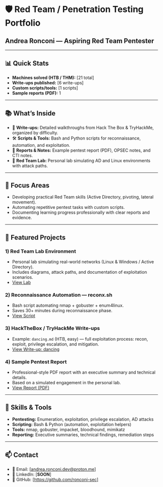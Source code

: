 # 🛡️ Red Team / Penetration Testing Portfolio
## Andrea Ronconi — Aspiring Red Team Pentester

---

## 📊 Quick Stats
- **Machines solved (HTB / THM):** [21 total]  
- **Write-ups published:** [6 write-ups]  
- **Custom scripts/tools:** [1 scripts]  
- **Sample reports (PDF):** 1  

---

## 📚 What’s Inside
- 🧠 **Write-ups:** Detailed walkthroughs from Hack The Box & TryHackMe, organized by difficulty.  
- 🛠️ **Scripts & Tools:** Bash and Python scripts for reconnaissance, automation, and exploitation.  
- 📝 **Reports & Notes:** Example pentest report (PDF), OPSEC notes, and CTI notes.  
- 🧪 **Red Team Lab:** Personal lab simulating AD and Linux environments with attack paths.  

---

## 🎯 Focus Areas
- Developing practical Red Team skills (Active Directory, pivoting, lateral movement).  
- Automating repetitive pentest tasks with custom scripts.  
- Documenting learning progress professionally with clear reports and evidence.  

---

## 🚀 Featured Projects

### 1) Red Team Lab Environment
- Personal lab simulating real-world networks (Linux & Windows / Active Directory).  
- Includes diagrams, attack paths, and documentation of exploitation scenarios.  
- [View Lab](./projects/redteam-lab)

### 2) Reconnaissance Automation — reconx.sh
- Bash script automating nmap + gobuster + enum4linux.  
- Saves 30+ minutes during reconnaissance phase.  
- [View Script](./tools/reconx.sh)

### 3) HackTheBox / TryHackMe Write-ups
- Example: `dancing.md` (HTB, easy) — full exploitation process: recon, exploit, privilege escalation, and mitigation.  
- [View Write-up: dancing](https://github.com/ronconi-sec/RedTeam-Portfolio/blob/main/writeups-redteam%20/easy/HTB/dancing.md)

### 4) Sample Pentest Report
- Professional-style PDF report with an executive summary and technical details.  
- Based on a simulated engagement in the personal lab.  
- [View Report (PDF)](./reports/Example-Pentest-Report.pdf)

---

## 🧰 Skills & Tools
- **Pentesting:** Enumeration, exploitation, privilege escalation, AD attacks  
- **Scripting:** Bash & Python (automation, exploitation helpers)  
- **Tools:** nmap, gobuster, impacket, bloodhound, mimikatz  
- **Reporting:** Executive summaries, technical findings, remediation steps  

---

## 📫 Contact
- 📧 Email: [andrea.ronconi.dev@proton.me]  
- 💼 LinkedIn: [**SOON**]  
- 🐙 GitHub: [https://github.com/ronconi-sec]  
